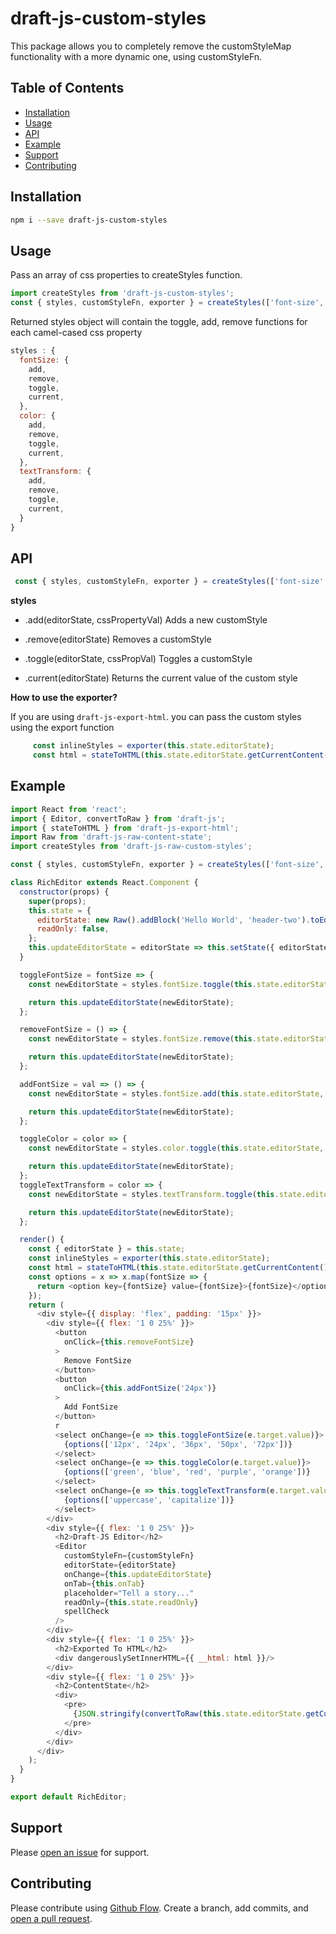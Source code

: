 # draft-js-custom-styles

This package allows you to completely remove the customStyleMap functionality with a more dynamic one, using customStyleFn.
 
## Table of Contents

- [Installation](#installation)
- [Usage](#usage)
- [API](#api)
- [Example](#example)
- [Support](#support)
- [Contributing](#contributing)

## Installation

```sh
npm i --save draft-js-custom-styles
```

## Usage

 Pass an array of css properties to createStyles function. 
 
 ```javascript
 import createStyles from 'draft-js-custom-styles';
 const { styles, customStyleFn, exporter } = createStyles(['font-size', 'color', 'text-transform']);
 ```
 
 Returned styles object will contain the toggle, add, remove functions for each camel-cased css property
 
 ```javascript
 styles : { 
   fontSize: {
     add,
     remove,
     toggle,
     current,
   },
   color: {
     add,
     remove,
     toggle,
     current,
   },
   textTransform: {
     add,
     remove,
     toggle,
     current,
   }
 }
```

## API

```javascript
 const { styles, customStyleFn, exporter } = createStyles(['font-size', 'color', 'text-transform']);
```
**styles**

 - .add(editorState, cssPropertyVal)
 Adds a new customStyle
 
 - .remove(editorState)
 Removes a customStyle
 
 - .toggle(editorState, cssPropVal)
 Toggles a customStyle

 - .current(editorState)
 Returns the current value of the custom style

 **How to use the exporter?**
 
 If you are using `draft-js-export-html`. you can pass the custom styles using the export function 

```javascript
     const inlineStyles = exporter(this.state.editorState);
     const html = stateToHTML(this.state.editorState.getCurrentContent(), { inlineStyles });
 ```
 
## Example
 
 ```javascript
 import React from 'react';
 import { Editor, convertToRaw } from 'draft-js';
 import { stateToHTML } from 'draft-js-export-html';
 import Raw from 'draft-js-raw-content-state';
 import createStyles from 'draft-js-raw-custom-styles';
 
 const { styles, customStyleFn, exporter } = createStyles(['font-size', 'color', 'text-transform']);
 
 class RichEditor extends React.Component {
   constructor(props) {
     super(props);
     this.state = {
       editorState: new Raw().addBlock('Hello World', 'header-two').toEditorState(),
       readOnly: false,
     };
     this.updateEditorState = editorState => this.setState({ editorState });
   }
 
   toggleFontSize = fontSize => {
     const newEditorState = styles.fontSize.toggle(this.state.editorState, fontSize);
 
     return this.updateEditorState(newEditorState);
   };
 
   removeFontSize = () => {
     const newEditorState = styles.fontSize.remove(this.state.editorState);
 
     return this.updateEditorState(newEditorState);
   };
 
   addFontSize = val => () => {
     const newEditorState = styles.fontSize.add(this.state.editorState, val);
 
     return this.updateEditorState(newEditorState);
   };
 
   toggleColor = color => {
     const newEditorState = styles.color.toggle(this.state.editorState, color);
 
     return this.updateEditorState(newEditorState);
   };
   toggleTextTransform = color => {
     const newEditorState = styles.textTransform.toggle(this.state.editorState, color);
 
     return this.updateEditorState(newEditorState);
   };
 
   render() {
     const { editorState } = this.state;
     const inlineStyles = exporter(this.state.editorState);
     const html = stateToHTML(this.state.editorState.getCurrentContent(), { inlineStyles });
     const options = x => x.map(fontSize => {
       return <option key={fontSize} value={fontSize}>{fontSize}</option>;
     });
     return (
       <div style={{ display: 'flex', padding: '15px' }}>
         <div style={{ flex: '1 0 25%' }}>
           <button
             onClick={this.removeFontSize}
           >
             Remove FontSize
           </button>
           <button
             onClick={this.addFontSize('24px')}
           >
             Add FontSize
           </button>
           r
           <select onChange={e => this.toggleFontSize(e.target.value)}>
             {options(['12px', '24px', '36px', '50px', '72px'])}
           </select>
           <select onChange={e => this.toggleColor(e.target.value)}>
             {options(['green', 'blue', 'red', 'purple', 'orange'])}
           </select>
           <select onChange={e => this.toggleTextTransform(e.target.value)}>
             {options(['uppercase', 'capitalize'])}
           </select>
         </div>
         <div style={{ flex: '1 0 25%' }}>
           <h2>Draft-JS Editor</h2>
           <Editor
             customStyleFn={customStyleFn}
             editorState={editorState}
             onChange={this.updateEditorState}
             onTab={this.onTab}
             placeholder="Tell a story..."
             readOnly={this.state.readOnly}
             spellCheck
           />
         </div>
         <div style={{ flex: '1 0 25%' }}>
           <h2>Exported To HTML</h2>
           <div dangerouslySetInnerHTML={{ __html: html }}/>
         </div>
         <div style={{ flex: '1 0 25%' }}>
           <h2>ContentState</h2>
           <div>
             <pre>
               {JSON.stringify(convertToRaw(this.state.editorState.getCurrentContent()), null, 2)}
             </pre>
           </div>
         </div>
       </div>
     );
   }
 }
 
 export default RichEditor;
 ```

## Support

Please [open an issue](https://github.com/webdeveloperpr/draft-js-custom-styles/issues) for support.

## Contributing

Please contribute using [Github Flow](https://guides.github.com/introduction/flow/). Create a branch, add commits, and [open a pull request](https://github.com/webdeveloperpr/draft-js-custom-styles/pulls).

